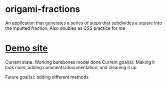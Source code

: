 # origami-fractions
An application that generates a series of steps that subdivides a square into the inputted fraction.
Also doubles as CSS practice for me
# [Demo site](https://googolplexic.github.io/origami-fractions/)

Current state: Working barebones model done
Current goal(s): Making it look nicer, adding comments/documentation, and cleaning it up

Future goal(s): adding different methods
